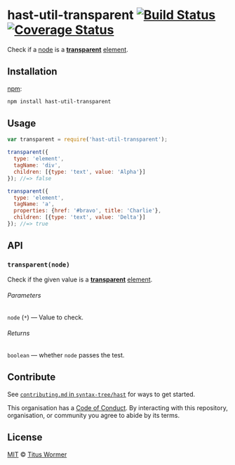# hast-util-transparent [![Build Status][build-badge]][build-page] [![Coverage Status][coverage-badge]][coverage-page]

Check if a [node][] is a [**transparent**][spec] [element][].

## Installation

[npm][]:

```bash
npm install hast-util-transparent
```

## Usage

```javascript
var transparent = require('hast-util-transparent');

transparent({
  type: 'element',
  tagName: 'div',
  children: [{type: 'text', value: 'Alpha'}]
}); //=> false

transparent({
  type: 'element',
  tagName: 'a',
  properties: {href: '#bravo', title: 'Charlie'},
  children: [{type: 'text', value: 'Delta'}]
}); //=> true
```

## API

### `transparent(node)`

Check if the given value is a [**transparent**][spec] [element][].

###### Parameters

`node` (`*`) — Value to check.

###### Returns

`boolean` — whether `node` passes the test.

## Contribute

See [`contributing.md` in `syntax-tree/hast`][contributing] for ways to get
started.

This organisation has a [Code of Conduct][coc].  By interacting with this
repository, organisation, or community you agree to abide by its terms.

## License

[MIT][license] © [Titus Wormer][author]

<!-- Definition -->

[build-badge]: https://img.shields.io/travis/syntax-tree/hast-util-transparent.svg

[build-page]: https://travis-ci.org/syntax-tree/hast-util-transparent

[coverage-badge]: https://img.shields.io/codecov/c/github/syntax-tree/hast-util-transparent.svg

[coverage-page]: https://codecov.io/github/syntax-tree/hast-util-transparent?branch=master

[npm]: https://docs.npmjs.com/cli/install

[license]: LICENSE

[author]: http://wooorm.com

[node]: https://github.com/syntax-tree/hast#node

[element]: https://github.com/syntax-tree/hast#element

[spec]: https://html.spec.whatwg.org/#transparent-content-models

[contributing]: https://github.com/syntax-tree/hast/blob/master/contributing.md

[coc]: https://github.com/syntax-tree/hast/blob/master/code-of-conduct.md
